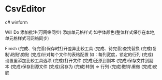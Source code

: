 # CsvEditor
c# winform

Will Do
添加批注(可网络同步)
添加单元格样式 如字体颜色(整体样式保存在本地,单元格样式可网络同步)

Finish
(完成、待完善)保存时打开差异比较工具
(完成、待完善)查找替换
(完成)复制\粘贴\剪贴
(完成)针对每个文件的表格配置   如：每列宽度，锁定的行列
(完成)设置里添加比较工具选项
(完成)打开文件
(完成)还原到副本
(完成)保存文件到副本
(完成)保存到源文件
(完成)另存为
(完成)转到 => 行列
(完成)撤销\重做
(完成)皮肤